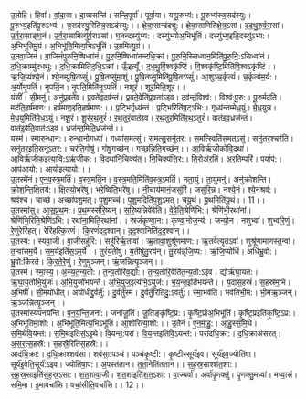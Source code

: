 

  
उ॒तोहि। हिवां॑। वां॒दा॒त्रा। दा॒त्रासन्ति॑। सन्ति॒पूर्वा॑। पूर्वा॒या। यापू॒रुभ्य॑:। पू॒रुभ्य॑स्त्र॒सद॑स्यु:। पू॒रुभ्य॒इति॑पू॒रुऽभ्य॑:। त्र॒सद॑स्यु॒रिति॑त्र॒सऽद॑स्यु:।। क्षे॒त्रा॒सान्द॑दथु:। क्षे॒त्रा॒सामिति॑क्षे॒त्र॒ऽसां। द॒द॒थु॒रु॒र्व॒रा॒सां। उ॒र्व॒रा॒साङ्घ॒नं। उ॒र्व॒रा॒सामित्यु॑र्व॒राऽसां। घ॒नन्दस्यु॑भ्य:। दस्यु॑भ्योअ॒भिभू॑तिं। दस्यु॑भ्य॒इति॒दस्यु॑ऽभ्य:। अ॒भिभू॑तिमु॒ग्रं। अ॒भिभू॑ति॒मित्य॒भिऽभू॑तिं। उ॒ग्रमित्यु॒ग्रं।।  
उ॒तवा॒जिनं॑। वा॒जिनं॑पुरुनि॒ष्षिध्वा॑नं। पु॒रु॒नि॒ष्षिध्वा॑नन्दधि॒क्रां। पु॒रु॒नि॒स्सिध्वा॑न॒मिति॑पु॒रु॒नि॒:ऽसिध्वा॑नं। द॒धि॒क्राम्मु॑दधथु:। द॒धि॒क्रामिति॑द॒धि॒ऽक्रां। ऊँ॒इत्यूँ॑। द॒ध॒थु॒र्वि॒श्वकृ॑ष्टिं। वि॒श्वकृ॑ष्टि॒मिति॑वि॒श्वऽकृ॑ष्टिं।। ऋ॒जि॒प्यंश्ये॒नं। श्ये॒नम्प्रु॑षि॒तप्सुं॑। प्रु॒षि॒तप्सु॑मा॒शुं। प्रु॒षि॒तप्सु॒मिति॑प्रु॒षि॒तऽप्सुं॑। आ॒शुञ्च॒र्कृत्यं॑। च॒र्कृत्य॑म॒र्य:। अ॒र्योनृ॒पतिं॑। नृ॒पतिं॒न। नृ॒पति॒मिति॑नृ॒ऽपतिं॑। नशूरं॑। शूर॒मिति॒शूरं॑।।  
यंसीं॑। सी॒मनु॑। अनु॑प्र॒वते॑व। प्र॒वते॑व॒द्रव॑न्तं। प्र॒वते॒वेति॑प्र॒वता॑ऽइव। द्रव॑न्तं॒विश्व॑:। विश्व॑:पू॒रु:। पू॒रुर्मद॑ति। मद॑ति॒हर्ष॑माण:। हर्ष॑माण॒इति॒हर्ष॑माण:।। प॒ट्भिर्गृध्य॑न्तं। प॒ट्भिरिति॑प॒ट्ऽभि:। गृध्य॑न्तम्मेध॒युं। मे॒ध॒युन्न। मे॒ध॒युमिति॑मे॒ध॒ऽयुं। नशू॒रं। शू॒रंर॒थ॒तुरं॑। र॒थ॒तुरं॒वात॑इव। र॒थ॒तुर॒मिति॑र॒थ॒ऽतुरं॑। वात॑इव॒ध्रज॑न्तं। वात॑इ॒वेति॒वात॑:ऽइव। ध्रज॑न्त॒मिति॒ध्रज॑न्तं।।  
यस्म॑। स्मा॒रु॒न्धा॒न:। रु॒न्धा॒नोगध्या॑। गध्या॑स॒मत्सु॑। स॒मत्सु॒सनु॑तर:। स॒मत्स्विति॑स॒मत्ऽसु॑। सनु॑तर॒श्चर॑ति। सनु॑तर॒इति॒सनु॑ऽतर:। चर॑ति॒गोषु॑। गोषु॒गच्छ॑न्। गच्छ॒न्निति॒गच्छ॑न्।। आ॒विर्ऋ॑जीकोवि॒दथा॑। आ॒विर्ऋ॑जीक॒इत्या॒वि:ऽऋ॑जीक:। वि॒दथा॑नि॒चिक्य॑त्। नि॒चिक्य॑त्ति॒र:। ति॒रोअ॑र॒तिं। अ॒र॒तिम्परि॑। पर्याप॑:। आप॑आ॒यो:। आ॒योइत्या॒यो:।।  
उ॒तस्मै॑नं। ए॒नं॒व॒स्त्र॒मतिं॑। व॒स्त्र॒मतिं॒न। व॒स्त्र॒मति॒मिति॑व॒स्त्र॒ऽमतिं॑। नता॒युं। ता॒युमनु॑। अनु॑क्रोशन्ति। क्रो॒श॒न्ति॒क्षि॒तय॑:। क्षि॒तयो॒भरे॑षु। भरे॒ष्विति॒भरे॑षु।। नी॒चाय॑मानं॒जसु॑रिं। जसु॑रि॒न्न। नश्ये॒नं। श्ये॒नंश्रव॑:। श्रव॑श्च। चाच्छ॑। अच्छा॑पशु॒मत्। प॒शु॒मच्च॑। प॒शु॒मदिति॑प॒शु॒ऽमत्। चयू॒थं। यू॒थमिति॑यू॒थं।। 11।।  
उ॒तस्मा॑सु। आ॒सु॒प्र॒थ॒म:। प्र॒थ॒मस्स॑रि॒ष्यन्। स॒रि॒ष्यन्निवे॑वेति। वे॒वे॒ति॒श्रेणि॑भि:। श्रेणि॑भी॒रथा॑नां। श्रेणि॑भि॒रिति॒श्रेणि॑ऽभि:। रथा॑ना॒मिति॒रथा॑नां।। स्रजं॑कृण्वा॒न:। कृ॒ण्वा॒नोज॒न्य॑:। जन्यो॒न। नशुभ्वा॑। शुभ्वा॑रे॒णुं। रे॒णुंरेरि॑हत्। रेरि॑हत्कि॒रणं॑। कि॒रणं॑दद॒श्वान्। द॒द॒श्वानिति॑द॒द॒श्वान्।।  
उ॒तस्य:। स्यवा॒जी। वा॒जीसहु॑रि:। सहु॑रिर्ऋ॒तावा॑। ऋ॒तावा॒शुश्रू॑णमाण:। ऋ॒तवेत्यृ॒तऽवा॑। शुश्रू॑णामाणस्त॒न्वा॑। त॒न्वा॑सम॒र्ये। स॒म॒र्यइति॑स॒ऽम॒र्ये।। तुरं॑य॒तीषु॑। य॒तीषु॑तु॒रय॑न्। तु॒रय॑न्नृजि॒प्य:। ऋ॒जि॒प्योधि॑। अधि॑भ्रु॒वो:। भ्रु॒वो:कि॑रते। कि॒र॒ते॒रे॒णुं। रे॒णुमृ॒ञ्जन्। ऋं॒जन्नित्यृ॒ञ्जन्।।  
उ॒तस्म॑। स्मा॒स्य॒। अ॒स्य॒त॒न्य॒तो:। त॒न्य॒तोरि॑व॒द्यो:। त॒न्य॒तोरि॒वेति॑त॒न्य॒तो:ऽइ॑व। द्योर्ऋ॑घा॒यत:। ऋ॒घा॒य॒तोभि॒युजः॑। अ॒भि॒युजो॑भयन्ते। अ॒भि॒युज॒इत्य॑भि॒ऽयुज॑:। भ॒य॒न्त॒इति॑भयन्ते।। य॒दास॒हस्रं॑। स॒हस्र॑म॒भि। अ॒भिषीं॑। सी॒मयो॑धीत्। अयो॑धीद्दु॒र्वर्तु॑:। दु॒र्वर्तु॑स्म। दु॒र्वर्तु॒रिति॑दु॒:ऽवर्तु॑:। स्मा॒भव॑ति। भव॑तिभी॒म:। भी॒मऋ॒ञ्जन्। ऋ॒ञ्जन्नित्यृ॒ञ्जन्।।  
उ॒तस्मा॑स्यपनयन्ति। प॒न॒य॒न्ति॒जना॑:। जना॑जू॒तिं। जू॒तिङ्कृ॑ष्टि॒प्र:। कृ॒ष्टि॒प्रोअ॒भिभू॑तिं। कृ॒ष्टि॒प्रइति॑कृ॒ष्टि॒ऽप्र:। अ॒भिभू॑तिमा॒शो:। अ॒भिभू॑ति॒मित्य॒भिऽभू॑तिं। आ॒शोरित्या॒शो:।। उ॒तैनं॑। ए॒न॒मा॒हु॒:। आ॒हु॒स्स॒मि॒थे। स॒मि॒थेवि॒यन्त॑:। स॒मि॒थइति॑सं॒ऽइ॒थे। वि॒यन्त॒:परा॑। वि॒य॒न्तइति॑वि॒ऽयन्त॑:। परा॑दधि॒क्रा:। द॒धि॒क्राअ॑सरत्। अ॒स॒र॒त्स॒हस्रै॑:। स॒हस्रै॒रिति॑स॒हस्रै॑:।।  
आद॑धि॒क्रा:। द॒धि॒क्राश्शव॑सा। शव॑सा॒:पञ्च॑। पञ्च॑कृ॒ष्टी:। कृ॒ष्टीस्सूर्य॑इव। सूर्य॑इव॒ज्योति॑षा। सूर्य॑इ॒वेति॒सूर्य॑:ऽइव। ज्योति॑षा॒प:। अ॒पस्त॑तान। त॒ता॒नेति॑ततान।। स॒ह॒स्र॒साश्श॑त॒शा:। स॒ह॒स्र॒साइति॑स॒ह॒स्र॒ऽसा:। श॒त॒शावा॒जी। श॒त॒शाइति॑श॒त॒ऽशा:। वा॒ज्यर्वा॑। अर्वा॑पृ॒णक्तु॑। पृ॒णक्तु॒मध्वा॑। मध्वा॒सं। समि॒मा। इ॒मावचां॑सि। वचां॒सीति॒वचां॑सि।। 12।।  
